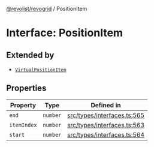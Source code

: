 [@revolist/revogrid](README.md) / PositionItem

# Interface: PositionItem

## Extended by

- [`VirtualPositionItem`](Interface.VirtualPositionItem.md)

## Properties

| Property | Type | Defined in |
| ------ | ------ | ------ |
| `end` | `number` | [src/types/interfaces.ts:565](https://github.com/revolist/revogrid/blob/0c3bb4ec80c81d5563060679540746537ed4be52/src/types/interfaces.ts#L565) |
| `itemIndex` | `number` | [src/types/interfaces.ts:563](https://github.com/revolist/revogrid/blob/0c3bb4ec80c81d5563060679540746537ed4be52/src/types/interfaces.ts#L563) |
| `start` | `number` | [src/types/interfaces.ts:564](https://github.com/revolist/revogrid/blob/0c3bb4ec80c81d5563060679540746537ed4be52/src/types/interfaces.ts#L564) |
